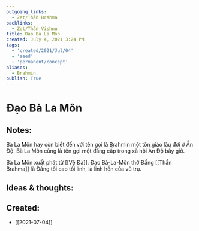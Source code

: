 ```yaml
---
outgoing_links:
  - Zet/Thần Brahma
backlinks:
  - Zet/Thần Vishnu
title: Đạo Bà La Môn
created: July 4, 2021 3:24 PM
tags:
  - 'created/2021/Jul/04'
  - 'seed'
  - 'permanent/concept'
aliases:
  - Brahmin
publish: True
---
```

# Đạo Bà La Môn

## Notes:
Bà La Môn hay còn biết đến với tên gọi là Brahmin một tôn giáo lâu đời ở Ấn Độ. Bà La Môn cũng là tên gọi một đẳng cấp trong xã hội Ấn Độ bấy giờ.

Bà La Môn xuất phát từ [[Vệ Đà]]. Đạo Bà-La-Môn thờ Đấng [[Thần Brahma]] là Đấng tối cao tối linh, là linh hồn của vũ trụ.

## Ideas & thoughts:

## Created:
- [[2021-07-04]]
